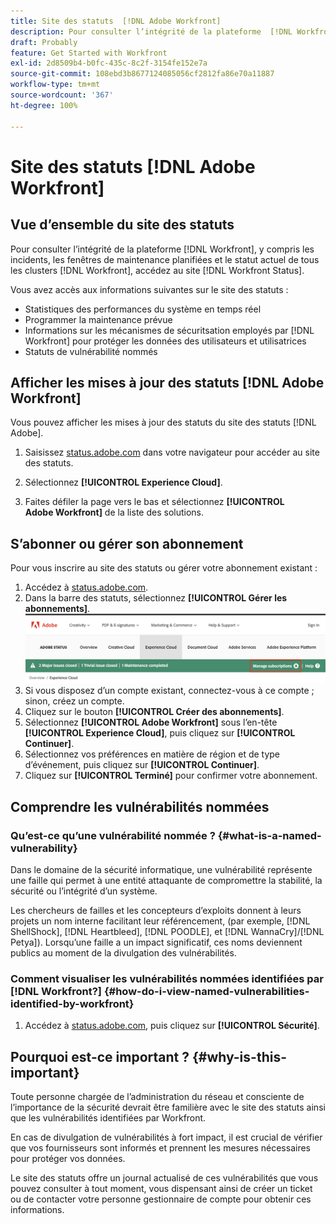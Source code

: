 ```yaml
---
title: Site des statuts  [!DNL Adobe Workfront]
description: Pour consulter l’intégrité de la plateforme  [!DNL Workfront] , y compris les incidents, les fenêtres de maintenance planifiées et le statut actuel de tous les clusters  [!DNL Workfront] , accédez au site  [!DNL Workfront Status]
draft: Probably
feature: Get Started with Workfront
exl-id: 2d8509b4-b0fc-435c-8c2f-3154fe152e7a
source-git-commit: 108ebd3b8677124085056cf2812fa86e70a11887
workflow-type: tm+mt
source-wordcount: '367'
ht-degree: 100%

---
```


# Site des statuts [!DNL Adobe Workfront]

<!-- Audited: 1/2024 -->

## Vue d’ensemble du site des statuts

Pour consulter l’intégrité de la plateforme [!DNL Workfront], y compris les incidents, les fenêtres de maintenance planifiées et le statut actuel de tous les clusters [!DNL Workfront], accédez au site [!DNL Workfront Status].

Vous avez accès aux informations suivantes sur le site des statuts :

* Statistiques des performances du système en temps réel
* Programmer la maintenance prévue
* Informations sur les mécanismes de sécuritsation employés par [!DNL Workfront] pour protéger les données des utilisateurs et utilisatrices
* Statuts de vulnérabilité nommés

## Afficher les mises à jour des statuts [!DNL Adobe Workfront]

Vous pouvez afficher les mises à jour des statuts du site des statuts [!DNL Adobe].

1. Saisissez [status.adobe.com](https://status.adobe.com/) dans votre navigateur pour accéder au site des statuts.

1. Sélectionnez **[!UICONTROL Experience Cloud]**.
1. Faites défiler la page vers le bas et sélectionnez **[!UICONTROL Adobe Workfront]** de la liste des solutions.

## S’abonner ou gérer son abonnement

Pour vous inscrire au site des statuts ou gérer votre abonnement existant :

1. Accédez à [status.adobe.com](https://status.adobe.com/).
1. Dans la barre des statuts, sélectionnez **[!UICONTROL Gérer les abonnements]**.
   ![](assets/manage-subs.png)
1. Si vous disposez d’un compte existant, connectez-vous à ce compte ; sinon, créez un compte.
1. Cliquez sur le bouton **[!UICONTROL Créer des abonnements]**.
1. Sélectionnez **[!UICONTROL Adobe Workfront]** sous l’en-tête **[!UICONTROL Experience Cloud]**, puis cliquez sur **[!UICONTROL Continuer]**.
1. Sélectionnez vos préférences en matière de région et de type d’événement, puis cliquez sur **[!UICONTROL Continuer]**.
1. Cliquez sur **[!UICONTROL Terminé]** pour confirmer votre abonnement.

## Comprendre les vulnérabilités nommées

### Qu’est-ce qu’une vulnérabilité nommée ? {#what-is-a-named-vulnerability}

Dans le domaine de la sécurité informatique, une vulnérabilité représente une faille qui permet à une entité attaquante de compromettre la stabilité, la sécurité ou l’intégrité d’un système.

Les chercheurs de failles et les concepteurs d’exploits donnent à leurs projets un nom interne facilitant leur référencement, (par exemple, [!DNL ShellShock], [!DNL Heartbleed], [!DNL POODLE], et [!DNL WannaCry]/[!DNL Petya]). Lorsqu’une faille a un impact significatif, ces noms deviennent publics au moment de la divulgation des vulnérabilités.

### Comment visualiser les vulnérabilités nommées identifiées par [!DNL Workfront?] {#how-do-i-view-named-vulnerabilities-identified-by-workfront}

1. Accédez à [status.adobe.com](https://status.adobe.com/), puis cliquez sur **[!UICONTROL Sécurité]**.

## Pourquoi est-ce important ? {#why-is-this-important}

Toute personne chargée de l’administration du réseau et consciente de l’importance de la sécurité devrait être familière avec le site des statuts ainsi que les vulnérabilités identifiées par Workfront.

En cas de divulgation de vulnérabilités à fort impact, il est crucial de vérifier que vos fournisseurs sont informés et prennent les mesures nécessaires pour protéger vos données.

Le site des statuts offre un journal actualisé de ces vulnérabilités que vous pouvez consulter à tout moment, vous dispensant ainsi de créer un ticket ou de contacter votre personne gestionnaire de compte pour obtenir ces informations.
